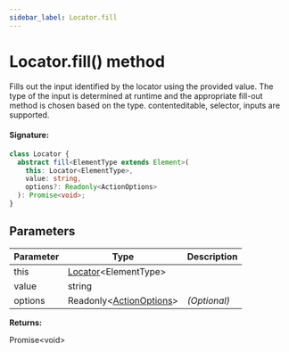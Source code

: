 ```yaml
---
sidebar_label: Locator.fill
---
```


# Locator.fill() method

Fills out the input identified by the locator using the provided value. The type of the input is determined at runtime and the appropriate fill-out method is chosen based on the type. contenteditable, selector, inputs are supported.

#### Signature:

```typescript
class Locator {
  abstract fill<ElementType extends Element>(
    this: Locator<ElementType>,
    value: string,
    options?: Readonly<ActionOptions>
  ): Promise<void>;
}
```

## Parameters

| Parameter | Type                                                          | Description  |
| --------- | ------------------------------------------------------------- | ------------ |
| this      | [Locator](./puppeteer.locator.md)&lt;ElementType&gt;          |              |
| value     | string                                                        |              |
| options   | Readonly&lt;[ActionOptions](./puppeteer.actionoptions.md)&gt; | _(Optional)_ |

**Returns:**

Promise&lt;void&gt;
